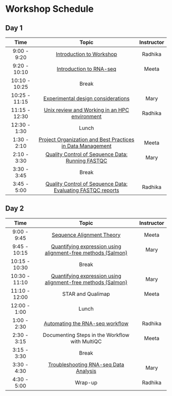 
# Workshop Schedule


## Day 1

| Time            |   Topic  | Instructor |
|:------------------------:|:----------:|:--------:|
|9:00 - 9:20 | [Introduction to Workshop](../lectures/Intro_to_workshop.pdf) | Radhika |
|9:20 - 10:10 | [Introduction to RNA-seq](../lessons/Intro-to-RNAseq.md) | Meeta |
|10:10 - 10:25 | Break | |
|10:25 - 11:15 | [Experimental design considerations](https://hbctraining.github.io/Intro-to-rnaseq-hpc-salmon/lessons/experimental_planning_considerations.html) | Mary |
|11:15 - 12:30 | [Unix review and Working in an HPC environment](../lessons/shell_review.md) | Radhika |
|12:30 - 1:30 | Lunch | |
|1:30 - 2:10| [Project Organization and Best Practices in Data Management](https://hbctraining.github.io/Intro-to-rnaseq-hpc-salmon/lessons/01_data_organization.html) | Meeta |
|2:10 - 3:30 | [Quality Control of Sequence Data: Running FASTQC](https://hbctraining.github.io/Intro-to-rnaseq-hpc-salmon/lessons/qc_running_fastqc.html) | Mary | 
|3:30 - 3:45| Break | 
|3:45 - 5:00| [Quality Control of Sequence Data: Evaluating FASTQC reports](../lessons/qc_fastqc_assessment.md) | Radhika | 


## Day 2

| Time            |   Topic  | Instructor |
|:------------------------:|:----------:|:--------:|
|9:00 - 9:45 | [Sequence Alignment Theory](https://github.com/hbctraining/Intro-to-rnaseq-hpc-salmon/raw/master/lectures/alignment_quantification.pdf) | Meeta |
|9:45 - 10:15 | [Quantifying expression using alignment-free methods (Salmon)](../lessons/04_quasi_alignment_salmon.md) | Mary |
|10:15 - 10:30 | Break | |
|10:30 - 11:10 | [Quantifying expression using alignment-free methods (Salmon)](../lessons/04_quasi_alignment_salmon.md) | Mary |
|11:10 - 12:00 | STAR and Qualimap | Meeta |
|12:00 - 1:00 | Lunch | |
|1:00 - 2:30| [Automating the RNA-seq workflow](../lessons/06_automating_workflow.md) | Radhika |
|2:30 - 3:15| Documenting Steps in the Workflow with MultiQC | Meeta |
|3:15 - 3:30 | Break | |
|3:30 - 4:30 | [Troubleshooting RNA-seq Data Analysis](../lectures/RNA-seq_troubleshooting.pdf) | Mary |
|4:30 - 5:00 | Wrap-up| Radhika |



